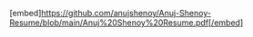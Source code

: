 
[embed]https://github.com/anujshenoy/Anuj-Shenoy-Resume/blob/main/Anuj%20Shenoy%20Resume.pdf[/embed]
